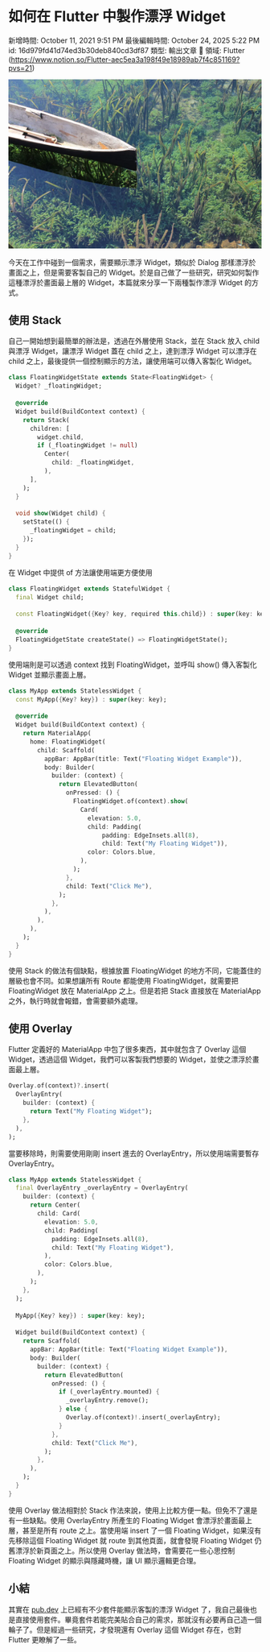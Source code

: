 # 如何在 Flutter 中製作漂浮 Widget

新增時間: October 11, 2021 9:51 PM
最後編輯時間: October 24, 2025 5:22 PM
id: 16d979fd41d74ed3b30deb840cd3df87
類型: 輸出文章
🧩 領域: Flutter (https://www.notion.so/Flutter-aec5ea3a198f49e18989ab7f4c851169?pvs=21)

![image.png](%E5%A6%82%E4%BD%95%E5%9C%A8%20Flutter%20%E4%B8%AD%E8%A3%BD%E4%BD%9C%E6%BC%82%E6%B5%AE%20Widget/image.png)

今天在工作中碰到一個需求，需要顯示漂浮 Widget，類似於 Dialog 那樣漂浮於畫面之上，但是需要客製自己的 Widget。於是自己做了一些研究，研究如何製作這種漂浮於畫面最上層的 Widget，本篇就來分享一下兩種製作漂浮 Widget 的方式。

## 使用 Stack

自己一開始想到最簡單的辦法是，透過在外層使用 Stack，並在 Stack 放入 child 與漂浮 Widget，讓漂浮 Widget 蓋在 child 之上，達到漂浮 Widget 可以漂浮在 child 之上，最後提供一個控制顯示的方法，讓使用端可以傳入客製化 Widget。

```dart
class FloatingWidgetState extends State<FloatingWidget> {
  Widget? _floatingWidget;

  @override
  Widget build(BuildContext context) {
    return Stack(
      children: [
        widget.child,
        if (_floatingWidget != null)
          Center(
            child: _floatingWidget,
          ),
      ],
    );
  }

  void show(Widget child) {
    setState(() {
      _floatingWidget = child;
    });
  }
}
```

在 Widget 中提供 of 方法讓使用端更方便使用

```dart
class FloatingWidget extends StatefulWidget {
  final Widget child;

  const FloatingWidget({Key? key, required this.child}) : super(key: key);

  @override
  FloatingWidgetState createState() => FloatingWidgetState();
}
```

使用端則是可以透過 context 找到 FloatingWidget，並呼叫 show() 傳入客製化 Widget 並顯示畫面上層。

```dart
class MyApp extends StatelessWidget {
  const MyApp({Key? key}) : super(key: key);

  @override
  Widget build(BuildContext context) {
    return MaterialApp(
      home: FloatingWidget(
        child: Scaffold(
          appBar: AppBar(title: Text("Floating Widget Example")),
          body: Builder(
            builder: (context) {
              return ElevatedButton(
                onPressed: () {
                  FloatingWidget.of(context).show(
                    Card(
                      elevation: 5.0,
                      child: Padding(
                          padding: EdgeInsets.all(8),
                          child: Text("My Floating Widget")),
                      color: Colors.blue,
                    ),
                  );
                },
                child: Text("Click Me"),
              );
            },
          ),
        ),
      ),
    );
  }
}
```

使用 Stack 的做法有個缺點，根據放置 FloatingWidget 的地方不同，它能蓋住的層級也會不同。如果想讓所有 Route 都能使用 FloatingWidget，就需要把 FloatingWidget 放在 MaterialApp 之上。但是若把 Stack 直接放在 MaterialApp 之外，執行時就會報錯，會需要額外處理。

## 使用 Overlay

Flutter 定義好的 MaterialApp 中包了很多東西，其中就包含了 Overlay 這個 Widget，透過這個 Widget，我們可以客製我們想要的 Widget，並使之漂浮於畫面最上層。

```dart
Overlay.of(context)?.insert(
  OverlayEntry(
    builder: (context) {
      return Text("My Floating Widget");
    },
  ),
);
```

當要移除時，則需要使用剛剛 insert 進去的 OverlayEntry，所以使用端需要暫存 OverlayEntry。

```dart
class MyApp extends StatelessWidget {
  final OverlayEntry _overlayEntry = OverlayEntry(
    builder: (context) {
      return Center(
        child: Card(
          elevation: 5.0,
          child: Padding(
            padding: EdgeInsets.all(8),
            child: Text("My Floating Widget"),
          ),
          color: Colors.blue,
        ),
      );
    },
  );

  MyApp({Key? key}) : super(key: key);

  Widget build(BuildContext context) {
    return Scaffold(
      appBar: AppBar(title: Text("Floating Widget Example")),
      body: Builder(
        builder: (context) {
          return ElevatedButton(
            onPressed: () {
              if (_overlayEntry.mounted) {
                _overlayEntry.remove();
              } else {
                Overlay.of(context)!.insert(_overlayEntry);
              }
            },
            child: Text("Click Me"),
          );
        },
      ),
    );
  }
}
```

使用 Overlay 做法相對於 Stack 作法來說，使用上比較方便一點。但免不了還是有一些缺點。使用 OverlayEntry 所產生的 Floating Widget 會漂浮於畫面最上層，甚至是所有 route 之上。當使用端 insert 了一個 Floating Widget，如果沒有先移除這個 Floating Widget 就 route 到其他頁面，就會發現 Floating Widget 仍舊漂浮於新頁面之上。所以使用 Overlay 做法時，會需要花一些心思控制 Floating Widget 的顯示與隱藏時機，讓 UI 顯示邏輯更合理。

## 小結

其實在 [pub.dev](http://pub.dev) 上已經有不少套件能顯示客製的漂浮 Widget 了，我自己最後也是直接使用套件。畢竟套件若能完美貼合自己的需求，那就沒有必要再自己造一個輪子了。但是經過一些研究，才發現還有 Overlay 這個 Widget 存在，也對 Flutter 更瞭解了一些。
